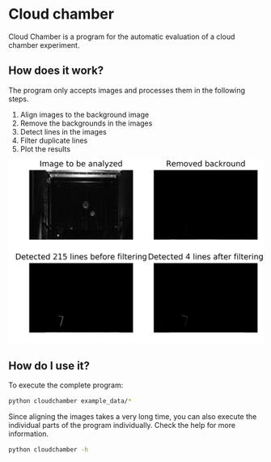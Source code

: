 # Cloud chamber
Cloud Chamber is a program for the automatic evaluation of a cloud chamber experiment.

## How does it work?
The program only accepts images and processes them in the following steps.
1. Align images to the background image
2. Remove the backgrounds in the images
3. Detect lines in the images
4. Filter duplicate lines
5. Plot the results

![Results](/example_data/Nebelkammer_000_result.jpg?raw=true)

## How do I use it?
To execute the complete program:
```bash
python cloudchamber example_data/*
```
Since aligning the images takes a very long time, you can also execute the individual parts of the program individually.
Check the help for more information.
```bash
python cloudchamber -h
```
